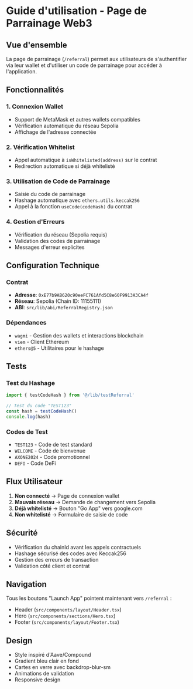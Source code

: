 # Guide d'utilisation - Page de Parrainage Web3

## Vue d'ensemble

La page de parrainage (`/referral`) permet aux utilisateurs de s'authentifier via leur wallet et d'utiliser un code de parrainage pour accéder à l'application.

## Fonctionnalités

### 1. Connexion Wallet
- Support de MetaMask et autres wallets compatibles
- Vérification automatique du réseau Sepolia
- Affichage de l'adresse connectée

### 2. Vérification Whitelist
- Appel automatique à `isWhitelisted(address)` sur le contrat
- Redirection automatique si déjà whitelisté

### 3. Utilisation de Code de Parrainage
- Saisie du code de parrainage
- Hashage automatique avec `ethers.utils.keccak256`
- Appel à la fonction `useCode(codeHash)` du contrat

### 4. Gestion d'Erreurs
- Vérification du réseau (Sepolia requis)
- Validation des codes de parrainage
- Messages d'erreur explicites

## Configuration Technique

### Contrat
- **Adresse**: `0xE77b9AB620c90eeFC761Afd5C8e60F9913A3CA4f`
- **Réseau**: Sepolia (Chain ID: 11155111)
- **ABI**: `src/lib/abi/ReferralRegistry.json`

### Dépendances
- `wagmi` - Gestion des wallets et interactions blockchain
- `viem` - Client Ethereum
- `ethers@5` - Utilitaires pour le hashage

## Tests

### Test du Hashage
```typescript
import { testCodeHash } from '@/lib/testReferral'

// Test du code "TEST123"
const hash = testCodeHash()
console.log(hash)
```

### Codes de Test
- `TEST123` - Code de test standard
- `WELCOME` - Code de bienvenue
- `AXONE2024` - Code promotionnel
- `DEFI` - Code DeFi

## Flux Utilisateur

1. **Non connecté** → Page de connexion wallet
2. **Mauvais réseau** → Demande de changement vers Sepolia
3. **Déjà whitelisté** → Bouton "Go App" vers google.com
4. **Non whitelisté** → Formulaire de saisie de code

## Sécurité

- Vérification du chainId avant les appels contractuels
- Hashage sécurisé des codes avec Keccak256
- Gestion des erreurs de transaction
- Validation côté client et contrat

## Navigation

Tous les boutons "Launch App" pointent maintenant vers `/referral` :
- Header (`src/components/layout/Header.tsx`)
- Hero (`src/components/sections/Hero.tsx`)
- Footer (`src/components/layout/Footer.tsx`)

## Design

- Style inspiré d'Aave/Compound
- Gradient bleu clair en fond
- Cartes en verre avec backdrop-blur-sm
- Animations de validation
- Responsive design

